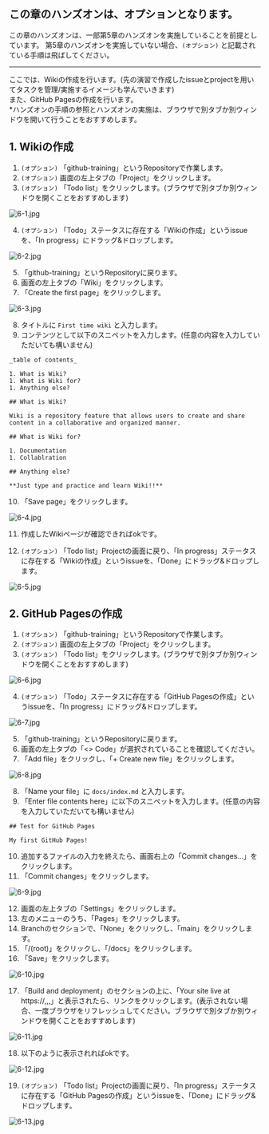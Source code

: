 ## **この章のハンズオンは、オプションとなります。**

この章のハンズオンは、一部第5章のハンズオンを実施していることを前提としています。
第5章のハンズオンを実施していない場合、`(オプション)` と記載されている手順は飛ばしてください。

---

ここでは、Wikiの作成を行います。(先の演習で作成したissueとprojectを用いてタスクを管理/実施するイメージも学んでいきます)    
また、GitHub Pagesの作成を行います。  
*ハンズオンの手順の参照とハンズオンの実施は、ブラウザで別タブか別ウィンドウを開いて行うことをおすすめします。

## 1. Wikiの作成

1. `(オプション)` 「github-training」というRepositoryで作業します。
2. `(オプション)` 画面の左上タブの「Project」をクリックします。
3. `(オプション)` 「Todo list」をクリックします。(ブラウザで別タブか別ウィンドウを開くことをおすすめします)

![6-1.jpg](./img/6/6-1.jpg)

4. `(オプション)` 「Todo」ステータスに存在する「Wikiの作成」というissueを、「In progress」にドラッグ&ドロップします。

![6-2.jpg](./img/6/6-2.jpg)

5. 「github-training」というRepositoryに戻ります。
6. 画面の左上タブの「Wiki」をクリックします。
7. 「Create the first page」をクリックします。

![6-3.jpg](./img/6/6-3.jpg)

8. タイトルに `First time wiki` と入力します。
9. コンテンツとして以下のスニペットを入力します。(任意の内容を入力していただいても構いません)

```
_table of contents_

1. What is Wiki?
1. What is Wiki for?
1. Anything else?

## What is Wiki?

Wiki is a repository feature that allows users to create and share content in a collaborative and organized manner.

## What is Wiki for?

1. Documentation
1. Collablration

## Anything else?

**Just type and practice and learn Wiki!!**
```

10. 「Save page」をクリックします。

![6-4.jpg](./img/6/6-4.jpg)

11. 作成したWikiページが確認できればokです。

12. `(オプション)` 「Todo list」Projectの画面に戻り、「In progress」ステータスに存在する「Wikiの作成」というissueを、「Done」にドラッグ&ドロップします。

![6-5.jpg](./img/6/6-5.jpg)

## 2. GitHub Pagesの作成

1. `(オプション)` 「github-training」というRepositoryで作業します。
2. `(オプション)` 画面の左上タブの「Project」をクリックします。
3. `(オプション)` 「Todo list」をクリックします。(ブラウザで別タブか別ウィンドウを開くことをおすすめします)

![6-6.jpg](./img/6/6-6.jpg)

4. `(オプション)` 「Todo」ステータスに存在する「GitHub Pagesの作成」というissueを、「In progress」にドラッグ&ドロップします。

![6-7.jpg](./img/6/6-7.jpg)

5. 「github-training」というRepositoryに戻ります。
6. 画面の左上タブの「<> Code」が選択されていることを確認してください。
7. 「Add file」をクリックし、「+ Create new file」をクリックします。

![6-8.jpg](./img/6/6-8.jpg)

8. 「Name your file」に `docs/index.md` と入力します。
9. 「Enter file contents here」に以下のスニペットを入力します。(任意の内容を入力していただいても構いません)

```
## Test for GitHub Pages

My first GitHub Pages!
```

10. 追加するファイルの入力を終えたら、画面右上の「Commit changes...」をクリックします。
11. 「Commit changes」をクリックします。

![6-9.jpg](./img/6/6-9.jpg)

12. 画面の左上タブの「Settings」をクリックします。
13. 左のメニューのうち、「Pages」をクリックします。
14. Branchのセクションで、「None」をクリックし、「main」をクリックします。
15. 「/(root)」をクリックし、「/docs」をクリックします。
16. 「Save」をクリックします。

![6-10.jpg](./img/6/6-10.jpg)

17. 「Build and deployment」のセクションの上に、「Your site live at https://,,,」と表示されたら、リンクをクリックします。(表示されない場合、一度ブラウザをリフレッシュしてください。ブラウザで別タブか別ウィンドウを開くことをおすすめします)

![6-11.jpg](./img/6/6-11.jpg)

18. 以下のように表示されればokです。

![6-12.jpg](./img/6/6-12.jpg)

19. `(オプション)` 「Todo list」Projectの画面に戻り、「In progress」ステータスに存在する「GitHub Pagesの作成」というissueを、「Done」にドラッグ&ドロップします。

![6-13.jpg](./img/6/6-13.jpg)
